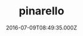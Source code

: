 ---
date: 2016-07-09T08:49:35.000Z
title: pinarello
latitude: 45.698132893104706
longitude: 12.255642977187964
category: checkin
---